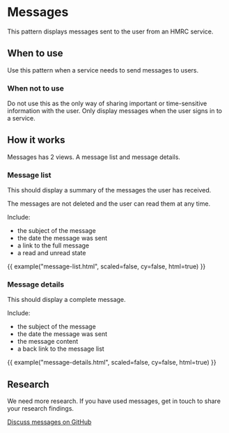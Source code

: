 # Messages

This pattern displays messages sent to the user from an HMRC service.

## When to use

Use this pattern when a service needs to send messages to users.

### When not to use

Do not use this as the only way of sharing important or time-sensitive information with the user. Only display messages when the user signs in to a service.

## How it works

Messages has 2 views. A message list and message details.

### Message list

This should display a summary of the messages the user has received.

The messages are not deleted and the user can read them at any time.

Include:

- the subject of the message
- the date the message was sent
- a link to the full message
- a read and unread state

{{ example("message-list.html", scaled=false, cy=false, html=true) }}

### Message details

This should display a complete message.

Include:

- the subject of the message
- the date the message was sent
- the message content
- a back link to the message list

{{ example("message-details.html", scaled=false, cy=false, html=true) }}

## Research

We need more research. If you have used messages, get in touch to share your research findings.

[Discuss messages on GitHub](https://github.com/hmrc/design-patterns/issues/44)
